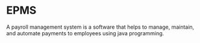 # EPMS
A payroll management system is a software that helps to manage, maintain, and automate payments to employees using java programming.
